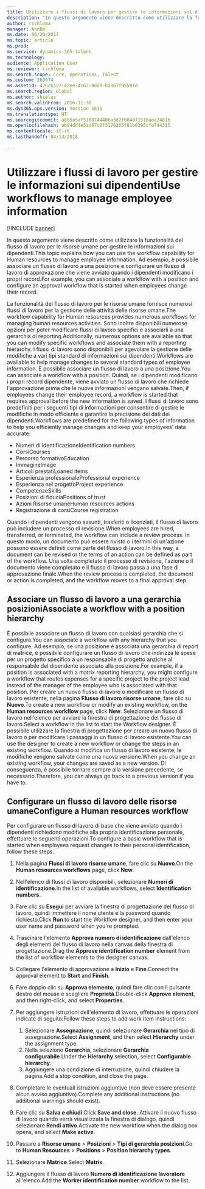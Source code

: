 ```yaml
---
title: Utilizzare i flussi di lavoro per gestire le informazioni sui dipendenti
description: "In questo argomento viene descritto come utilizzare la funzionalità del flusso di lavoro per le risorse umane per gestire le informazioni sui dipendenti. Ad esempio, è possibile associare un flusso di lavoro a una posizione e configurare un flusso di lavoro di approvazione che viene avviato quando i dipendenti modificano i propri record."
author: rschloma
manager: AnnBe
ms.date: 06/20/2017
ms.topic: article
ms.prod: 
ms.service: dynamics-365-talent
ms.technology: 
audience: Application User
ms.reviewer: rschloma
ms.search.scope: Core, Operations, Talent
ms.custom: 269074
ms.assetid: 426c6127-42ee-4163-8dd0-b2867f95581d
ms.search.region: Global
ms.author: shielas
ms.search.validFrom: 2016-11-30
ms.dyn365.ops.version: Version 1611
ms.translationtype: HT
ms.sourcegitcommit: a8b5a5af5108744406a3d2fb84d7151baea2481b
ms.openlocfilehash: ab84dd4e5ad87c2f3176265f81b0395cfb744315
ms.contentlocale: it-it
ms.lasthandoff: 04/13/2018

---
```


# <a name="use-workflows-to-manage-employee-information"></a><span data-ttu-id="9b5fe-104">Utilizzare i flussi di lavoro per gestire le informazioni sui dipendenti</span><span class="sxs-lookup"><span data-stu-id="9b5fe-104">Use workflows to manage employee information</span></span>

[!INCLUDE [banner](includes/banner.md)]

<span data-ttu-id="9b5fe-105">In questo argomento viene descritto come utilizzare la funzionalità del flusso di lavoro per le risorse umane per gestire le informazioni sui dipendenti.</span><span class="sxs-lookup"><span data-stu-id="9b5fe-105">This topic explains how you can use the workflow capability for Human resources to manage employee information.</span></span> <span data-ttu-id="9b5fe-106">Ad esempio, è possibile associare un flusso di lavoro a una posizione e configurare un flusso di lavoro di approvazione che viene avviato quando i dipendenti modificano i propri record.</span><span class="sxs-lookup"><span data-stu-id="9b5fe-106">For example, you can associate a workflow with a position and configure an approval workflow that is started when employees change their record.</span></span>

<span data-ttu-id="9b5fe-107">La funzionalità del flusso di lavoro per le risorse umane fornisce numerosi flussi di lavoro per la gestione delle attività delle risorse umane.</span><span class="sxs-lookup"><span data-stu-id="9b5fe-107">The workflow capability for Human resources provides numerous workflows for managing human resources activities.</span></span> <span data-ttu-id="9b5fe-108">Sono inoltre disponibili numerose opzioni per poter modificare flussi di lavoro specifici e associarli a una gerarchia di reporting.</span><span class="sxs-lookup"><span data-stu-id="9b5fe-108">Additionally, numerous options are available so that you can modify specific workflows and associate them with a reporting hierarchy.</span></span> <span data-ttu-id="9b5fe-109">I flussi di lavoro sono disponibili per agevolare la gestione delle modifiche a vari tipi standard di informazioni sui dipendenti.</span><span class="sxs-lookup"><span data-stu-id="9b5fe-109">Workflows are available to help manage changes to several standard types of employee information.</span></span> <span data-ttu-id="9b5fe-110">È possibile associare un flusso di lavoro a una posizione.</span><span class="sxs-lookup"><span data-stu-id="9b5fe-110">You can associate a workflow with a position.</span></span> <span data-ttu-id="9b5fe-111">Quindi, se i dipendenti modificano i propri record dipendente, viene avviato un flusso di lavoro che richiede l'approvazione prima che le nuove informazioni vengano salvate.</span><span class="sxs-lookup"><span data-stu-id="9b5fe-111">Then, if employees change their employee record, a workflow is started that requires approval before the new information is saved.</span></span> <span data-ttu-id="9b5fe-112">I flussi di lavoro sono predefiniti per i seguenti tipi di informazioni per consentire di gestire le modifiche in modo efficiente e garantire la precisione dei dati dei dipendenti.</span><span class="sxs-lookup"><span data-stu-id="9b5fe-112">Workflows are predefined for the following types of information to help you efficiently manage changes and keep your employees’ data accurate:</span></span>

-   <span data-ttu-id="9b5fe-113">Numeri di identificazione</span><span class="sxs-lookup"><span data-stu-id="9b5fe-113">Identification numbers</span></span>
-   <span data-ttu-id="9b5fe-114">Corsi</span><span class="sxs-lookup"><span data-stu-id="9b5fe-114">Courses</span></span>
-   <span data-ttu-id="9b5fe-115">Percorso formativo</span><span class="sxs-lookup"><span data-stu-id="9b5fe-115">Education</span></span>
-   <span data-ttu-id="9b5fe-116">Immagine</span><span class="sxs-lookup"><span data-stu-id="9b5fe-116">Image</span></span>
-   <span data-ttu-id="9b5fe-117">Articoli prestati</span><span class="sxs-lookup"><span data-stu-id="9b5fe-117">Loaned items</span></span>
-   <span data-ttu-id="9b5fe-118">Esperienza professionale</span><span class="sxs-lookup"><span data-stu-id="9b5fe-118">Professional experience</span></span>
-   <span data-ttu-id="9b5fe-119">Esperienza nel progetto</span><span class="sxs-lookup"><span data-stu-id="9b5fe-119">Project experience</span></span>
-   <span data-ttu-id="9b5fe-120">Competenze</span><span class="sxs-lookup"><span data-stu-id="9b5fe-120">Skills</span></span>
-   <span data-ttu-id="9b5fe-121">Posizioni di fiducia</span><span class="sxs-lookup"><span data-stu-id="9b5fe-121">Positions of trust</span></span>
-   <span data-ttu-id="9b5fe-122">Azioni Risorse umane</span><span class="sxs-lookup"><span data-stu-id="9b5fe-122">Human resources actions</span></span>
-   <span data-ttu-id="9b5fe-123">Registrazione di corsi</span><span class="sxs-lookup"><span data-stu-id="9b5fe-123">Course registration</span></span>

<span data-ttu-id="9b5fe-124">Quando i dipendenti vengono assunti, trasferiti o licenziati, il flusso di lavoro può includere un processo di revisione.</span><span class="sxs-lookup"><span data-stu-id="9b5fe-124">When employees are hired, transferred, or terminated, the workflow can include a review process.</span></span> <span data-ttu-id="9b5fe-125">In questo modo, un documento può essere rivisto o i termini di un'azione possono essere definiti come parte del flusso di lavoro.</span><span class="sxs-lookup"><span data-stu-id="9b5fe-125">In this way, a document can be revised or the terms of an action can be defined as part of the workflow.</span></span> <span data-ttu-id="9b5fe-126">Una volta completato il processo di revisione, l'azione o il documento viene completato e il flusso di lavoro passa a una fase di approvazione finale.</span><span class="sxs-lookup"><span data-stu-id="9b5fe-126">When the review process is completed, the document or action is completed, and the workflow moves to a final approval step.</span></span>

## <a name="associate-a-workflow-with-a-position-hierarchy"></a><span data-ttu-id="9b5fe-127">Associare un flusso di lavoro a una gerarchia posizioni</span><span class="sxs-lookup"><span data-stu-id="9b5fe-127">Associate a workflow with a position hierarchy</span></span>
<span data-ttu-id="9b5fe-128">È possibile associare un flusso di lavoro con qualsiasi gerarchia che si configura.</span><span class="sxs-lookup"><span data-stu-id="9b5fe-128">You can associate a workflow with any hierarchy that you configure.</span></span> <span data-ttu-id="9b5fe-129">Ad esempio, se una posizione è associata una gerarchia di report di matrice, è possibile configurare un flusso di lavoro che indirizza le spese per un progetto specifico a un responsabile di progetto anziché al responsabile del dipendente associato alla posizione.</span><span class="sxs-lookup"><span data-stu-id="9b5fe-129">For example, if a position is associated with a matrix reporting hierarchy, you might configure a workflow that routes expenses for a specific project to the project lead instead of the manager of the employee who is associated with that position.</span></span> <span data-ttu-id="9b5fe-130">Per creare un nuovo flusso di lavoro o modificare un flusso di lavoro esistente, nella pagina **Flusso di lavoro risorse umane**, fare clic su **Nuovo**.</span><span class="sxs-lookup"><span data-stu-id="9b5fe-130">To create a new workflow or modify an existing workflow, on the **Human resources workflow** page, click **New**.</span></span> <span data-ttu-id="9b5fe-131">Selezionare un flusso di lavoro nell'elenco per avviare la finestra di progettazione del flusso di lavoro.</span><span class="sxs-lookup"><span data-stu-id="9b5fe-131">Select a workflow in the list to start the Workflow designer.</span></span> <span data-ttu-id="9b5fe-132">È possibile utilizzare la finestra di progettazione per creare un nuovo flusso di lavoro o per modificare i passaggi in un flusso di lavoro esistente.</span><span class="sxs-lookup"><span data-stu-id="9b5fe-132">You can use the designer to create a new workflow or change the steps in an existing workflow.</span></span> <span data-ttu-id="9b5fe-133">Quando si modifica un flusso di lavoro esistente, le modifiche vengono salvate come una nuova versione.</span><span class="sxs-lookup"><span data-stu-id="9b5fe-133">When you change an existing workflow, your changes are saved as a new version.</span></span> <span data-ttu-id="9b5fe-134">Di conseguenza, è possibile tornare sempre alla versione precedente, se necessario.</span><span class="sxs-lookup"><span data-stu-id="9b5fe-134">Therefore, you can always go back to a previous version if you have to.</span></span>

## <a name="configure-a-human-resources-workflow"></a><span data-ttu-id="9b5fe-135">Configurare un flusso di lavoro delle risorse umane</span><span class="sxs-lookup"><span data-stu-id="9b5fe-135">Configure a Human resources workflow</span></span>
<span data-ttu-id="9b5fe-136">Per configurare un flusso di lavoro di base che viene avviato quando i dipendenti richiedono modifiche alla propria identificazione personale, effettuare le seguenti operazioni.</span><span class="sxs-lookup"><span data-stu-id="9b5fe-136">To configure a basic workflow that is started when employees request changes to their personal identification, follow these steps.</span></span>

1.  <span data-ttu-id="9b5fe-137">Nella pagina **Flussi di lavoro risorse umane**, fare clic su **Nuovo**.</span><span class="sxs-lookup"><span data-stu-id="9b5fe-137">On the **Human resources workflows** page, click **New**.</span></span>
2.  <span data-ttu-id="9b5fe-138">Nell'elenco di flussi di lavoro disponibili, selezionare **Numeri di identificazione**.</span><span class="sxs-lookup"><span data-stu-id="9b5fe-138">In the list of available workflows, select **Identification numbers**.</span></span>
3.  <span data-ttu-id="9b5fe-139">Fare clic su **Esegui** per avviare la finestra di progettazione del flusso di lavoro, quindi immettere il nome utente e la password quando richiesto.</span><span class="sxs-lookup"><span data-stu-id="9b5fe-139">Click **Run** to start the Workflow designer, and then enter your user name and password when you're prompted.</span></span>
4.  <span data-ttu-id="9b5fe-140">Trascinare l'elemento **Approva numero di identificazione** dall'elenco degli elementi del flusso di lavoro nella canvas della finestra di progettazione.</span><span class="sxs-lookup"><span data-stu-id="9b5fe-140">Drag the **Approve identification number** element from the list of workflow elements to the designer canvas.</span></span>
5.  <span data-ttu-id="9b5fe-141">Collegare l'elemento di approvazione a **Inizio** e **Fine**.</span><span class="sxs-lookup"><span data-stu-id="9b5fe-141">Connect the approval element to **Start** and **Finish**.</span></span>
6.  <span data-ttu-id="9b5fe-142">Fare doppio clic su **Approva elemento**, quindi fare clic con il pulsante destro del mouse e scegliere **Proprietà**.</span><span class="sxs-lookup"><span data-stu-id="9b5fe-142">Double-click **Approve element**, and then right-click, and select **Properties**.</span></span>
7.  <span data-ttu-id="9b5fe-143">Per aggiungere istruzioni dell'elemento di lavoro, effettuare le operazioni indicate di seguito:</span><span class="sxs-lookup"><span data-stu-id="9b5fe-143">Follow these steps to add work item instructions:</span></span>
    1.  <span data-ttu-id="9b5fe-144">Selezionare **Assegnazione**, quindi selezionare **Gerarchia** nel tipo di assegnazione.</span><span class="sxs-lookup"><span data-stu-id="9b5fe-144">Select **Assignment**, and then select **Hierarchy** under the assignment type.</span></span>
    2.  <span data-ttu-id="9b5fe-145">Nella selezione **Gerarchia**, selezionare **Gerarchia configurabile**.</span><span class="sxs-lookup"><span data-stu-id="9b5fe-145">Under the **Hierarchy** selection, select **Configurable hierarchy**.</span></span>
    3.  <span data-ttu-id="9b5fe-146">Aggiungere una condizione di interruzione, quindi chiudere la pagina.</span><span class="sxs-lookup"><span data-stu-id="9b5fe-146">Add a stop condition, and close the page.</span></span>

8.  <span data-ttu-id="9b5fe-147">Completare le eventuali istruzioni aggiuntive (non deve essere presente alcun avviso aggiuntivo).</span><span class="sxs-lookup"><span data-stu-id="9b5fe-147">Complete any additional instructions (no additional warnings should exist).</span></span>
9.  <span data-ttu-id="9b5fe-148">Fare clic su **Salva e chiudi**.</span><span class="sxs-lookup"><span data-stu-id="9b5fe-148">Click **Save and close**.</span></span> <span data-ttu-id="9b5fe-149">Attivare il nuovo flusso di lavoro quando verrà visualizzata la finestra di dialogo, quindi selezionare **Rendi attivo**.</span><span class="sxs-lookup"><span data-stu-id="9b5fe-149">Activate the new workflow when the dialog box opens, and select **Make active**.</span></span>
10. <span data-ttu-id="9b5fe-150">Passare a **Risorse umane** &gt; **Posizioni** &gt; **Tipi di gerarchia posizioni**.</span><span class="sxs-lookup"><span data-stu-id="9b5fe-150">Go to **Human Resources** &gt; **Positions** &gt; **Position hierarchy types**.</span></span>
11. <span data-ttu-id="9b5fe-151">Selezionare **Matrice**.</span><span class="sxs-lookup"><span data-stu-id="9b5fe-151">Select **Matrix**.</span></span>
12. <span data-ttu-id="9b5fe-152">Aggiungere il flusso di lavoro **Numero di identificazione lavoratore** all'elenco.</span><span class="sxs-lookup"><span data-stu-id="9b5fe-152">Add the **Worker identification number** workflow to the list.</span></span>





